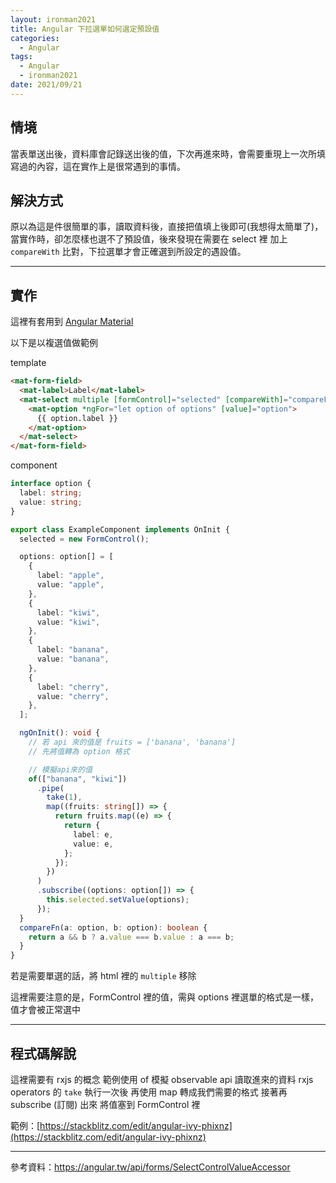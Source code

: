 ```yaml
---
layout: ironman2021
title: Angular 下拉選單如何選定預設值
categories:
  - Angular
tags:
  - Angular
  - ironman2021
date: 2021/09/21
---
```


## 情境

當表單送出後，資料庫會記錄送出後的值，下次再進來時，會需要重現上一次所填寫過的內容，這在實作上是很常遇到的事情。

## 解決方式

原以為這是件很簡單的事，讀取資料後，直接把值填上後即可(我想得太簡單了)，
當實作時，卻怎麼樣也選不了預設值，後來發現在需要在 select 裡 加上 `compareWith` 比對，下拉選單才會正確選到所設定的遇設值。

---

## 實作

這裡有套用到 [Angular Material](https://material.angular.io/)

以下是以複選值做範例

template

```html
<mat-form-field>
  <mat-label>Label</mat-label>
  <mat-select multiple [formControl]="selected" [compareWith]="compareFn">
    <mat-option *ngFor="let option of options" [value]="option">
      {{ option.label }}
    </mat-option>
  </mat-select>
</mat-form-field>
```

component

```ts
interface option {
  label: string;
  value: string;
}

export class ExampleComponent implements OnInit {
  selected = new FormControl();

  options: option[] = [
    {
      label: "apple",
      value: "apple",
    },
    {
      label: "kiwi",
      value: "kiwi",
    },
    {
      label: "banana",
      value: "banana",
    },
    {
      label: "cherry",
      value: "cherry",
    },
  ];

  ngOnInit(): void {
    // 若 api 來的值是 fruits = ['banana', 'banana']
    // 先將值轉為 option 格式

    // 模擬api來的值
    of(["banana", "kiwi"])
      .pipe(
        take(1),
        map((fruits: string[]) => {
          return fruits.map((e) => {
            return {
              label: e,
              value: e,
            };
          });
        })
      )
      .subscribe((options: option[]) => {
        this.selected.setValue(options);
      });
  }
  compareFn(a: option, b: option): boolean {
    return a && b ? a.value === b.value : a === b;
  }
}
```

若是需要單選的話，將 html 裡的 `multiple` 移除

這裡需要注意的是，FormControl 裡的值，需與 options 裡選單的格式是一樣，值才會被正常選中

---

## 程式碼解說

這裡需要有 rxjs 的概念
範例使用 of 模擬 observable api 讀取進來的資料
rxjs operators 的 `take` 執行一次後
再使用 map 轉成我們需要的格式
接著再 subscribe (訂閱) 出來 將值塞到 FormControl 裡

範例：[https://stackblitz.com/edit/angular-ivy-phixnz](https://stackblitz.com/edit/angular-ivy-phixnz)

---

參考資料：https://angular.tw/api/forms/SelectControlValueAccessor
